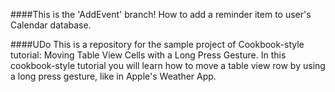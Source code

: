 ####This is the 'AddEvent' branch!
How to add a reminder item to user's Calendar database.

####UDo
This is a repository for the sample project of Cookbook-style tutorial: Moving Table View Cells with a Long Press Gesture. In this cookbook-style tutorial you will learn how to move a table view row by using a long press gesture, like in Apple's Weather App.
